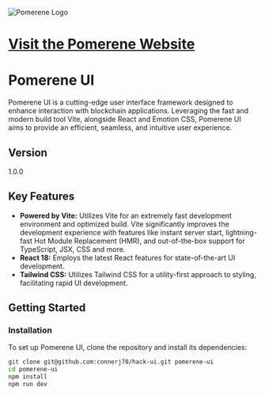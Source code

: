 ![Pomerene Logo](https://www.pomerene.net/white-logo.png)


# [Visit the Pomerene Website](https://www.pomerene.net/)

# Pomerene UI

Pomerene UI is a cutting-edge user interface framework designed to enhance interaction with blockchain applications. Leveraging the fast and modern build tool Vite, alongside React and Emotion CSS, Pomerene UI aims to provide an efficient, seamless, and intuitive user experience.

## Version

1.0.0

## Key Features

- **Powered by Vite:** Utilizes Vite for an extremely fast development environment and optimized build. Vite significantly improves the development experience with features like instant server start, lightning-fast Hot Module Replacement (HMR), and out-of-the-box support for TypeScript, JSX, CSS and more.
- **React 18:** Employs the latest React features for state-of-the-art UI development.
- **Tailwind CSS:** Utilizes Tailwind CSS for a utility-first approach to styling, facilitating rapid UI development.

## Getting Started

### Installation

To set up Pomerene UI, clone the repository and install its dependencies:

```bash
git clone git@github.com:connerj70/hack-ui.git pomerene-ui
cd pomerene-ui
npm install
npm run dev
